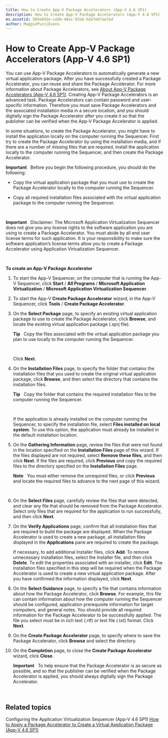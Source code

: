 ```yaml
---
title: How to Create App-V Package Accelerators (App-V 4.6 SP1)
description: How to Create App-V Package Accelerators (App-V 4.6 SP1)
ms.assetid: 585e692e-cebb-48ac-93ab-b2e7eb7ae7ad
author: MaggiePucciEvans
---
```


# How to Create App-V Package Accelerators (App-V 4.6 SP1)


You can use App-V Package Accelerators to automatically generate a new virtual application package. After you have successfully created a Package Accelerator, you can reuse and share the Package Accelerator. For more information about Package Accelerators, see [About App-V Package Accelerators (App-V 4.6 SP1)](about-app-v-package-accelerators--app-v-46-sp1-.md). Creating App-V Package Accelerators is an advanced task. Package Accelerators can contain password and user-specific information. Therefore you must save Package Accelerators and the associated installation media in a secure location, and you should digitally sign the Package Accelerator after you create it so that the publisher can be verified when the App-V Package Accelerator is applied.

In some situations, to create the Package Accelerator, you might have to install the application locally on the computer running the Sequencer. First try to create the Package Accelerator by using the installation media, and if there are a number of missing files that are required, install the application locally to the computer running the Sequencer, and then create the Package Accelerator.

**Important**  
Before you begin the following procedure, you should do the following:

-   Copy the virtual application package that you must use to create the Package Accelerator locally to the computer running the Sequencer.

-   Copy all required installation files associated with the virtual application package to the computer running the Sequencer.

 

**Important**  
Disclaimer: The Microsoft Application Virtualization Sequencer does not give you any license rights to the software application you are using to create a Package Accelerator. You must abide by all end user license terms for such application. It is your responsibility to make sure the software application’s license terms allow you to create a Package Accelerator using Application Virtualization Sequencer.

 

**To create an App-V Package Accelerator**

1.  To start the App-V Sequencer, on the computer that is running the App-V Sequencer, click **Start** / **All Programs** / **Microsoft Application Virtualization** / **Microsoft Application Virtualization Sequencer**.

2.  To start the App-V **Create Package Accelerator** wizard, in the App-V Sequencer, click **Tools** / **Create Package Accelerator**.

3.  On the **Select Package** page, to specify an existing virtual application package to use to create the Package Accelerator, click **Browse**, and locate the existing virtual application package (.sprj file).

    **Tip**  
    Copy the files associated with the virtual application package you plan to use locally to the computer running the Sequencer.

     

    Click **Next**.

4.  On the **Installation Files** page, to specify the folder that contains the installation files that you used to create the original virtual application package, click **Browse**, and then select the directory that contains the installation files.

    **Tip**  
    Copy the folder that contains the required installation files to the computer running the Sequencer.

     

    If the application is already installed on the computer running the Sequencer, to specify the installation file, select **Files installed on local system**. To use this option, the application must already be installed in the default installation location.

5.  On the **Gathering Information** page, review the files that were not found in the location specified on the **Installation Files** page of this wizard. If the files displayed are not required, select **Remove these files**, and then click **Next**. If the files are required, click **Previous** and copy the required files to the directory specified on the **Installation Files** page.

    **Note**  
    You must either remove the unrequired files, or click **Previous** and locate the required files to advance to the next page of this wizard.

     

6.  On the **Select Files** page, carefully review the files that were detected, and clear any file that should be removed from the Package Accelerator. Select only files that are required for the application to run successfully, and then click **Next**.

7.  On the **Verify Applications** page, confirm that all installation files that are required to build the package are displayed. When the Package Accelerator is used to create a new package, all installation files displayed in the **Applications** pane are required to create the package.

    If necessary, to add additional Installer files, click **Add**. To remove unnecessary installation files, select the Installer file, and then click **Delete**. To edit the properties associated with an installer, click **Edit**. The installation files specified in this step will be required when the Package Accelerator is used to create a new virtual application package. After you have confirmed the information displayed, click **Next**.

8.  On the **Select Guidance** page, to specify a file that contains information about how the Package Accelerator, click **Browse**. For example, this file can contain information about how the computer running the Sequencer should be configured, application prerequisite information for target computers, and general notes. You should provide all required information for the Package Accelerator to be successfully applied. The file you select must be in rich text (.rtf) or text file (.txt) format. Click **Next**.

9.  On the **Create Package Accelerator** page, to specify where to save the Package Accelerator, click **Browse** and select the directory.

10. On the **Completion** page, to close the **Create Package Accelerator** wizard, click **Close**.

    **Important**  
    To help ensure that the Package Accelerator is as secure as possible, and so that the publisher can be verified when the Package Accelerator is applied, you should always digitally sign the Package Accelerator.

     

## Related topics


Configuring the Application Virtualization Sequencer (App-V 4.6 SP1)
[How to Apply a Package Accelerator to Create a Virtual Application Package (App-V 4.6 SP1)](how-to-apply-a-package-accelerator-to-create-a-virtual-application-package---app-v-46-sp1-.md)

 

 





